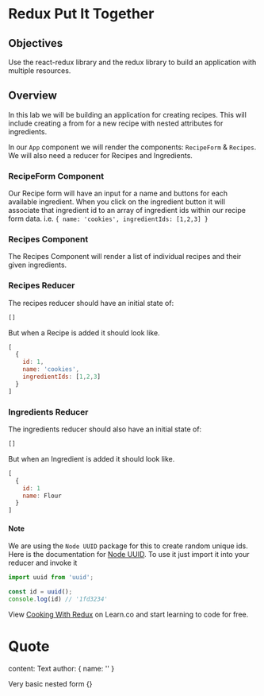 # Redux Put It Together

## Objectives

Use the react-redux library and the redux library to build an application with multiple resources.

## Overview

In this lab we will be building an application for creating recipes. This will include creating a from for a new recipe with nested attributes for ingredients. 

In our `App` component we will render the components: `RecipeForm` & `Recipes`. We will also need a reducer for Recipes and Ingredients.

### RecipeForm Component 

Our Recipe form will have an input for a name and buttons for each available ingredient. When you click on the ingredient button it will associate that ingredient id to an array of ingredient ids within our recipe form data. i.e. `{ name: 'cookies', ingredientIds: [1,2,3] }`

### Recipes Component

The Recipes Component will render a list of individual recipes and their given ingredients. 

### Recipes Reducer 

The recipes reducer should have an initial state of:

```javascript 
[]
```

But when a Recipe is added it should look like.

```javascript 
[
  {
    id: 1,
    name: 'cookies',
    ingredientIds: [1,2,3]
  }
]
```

### Ingredients Reducer

The ingredients reducer should also have an initial state of: 

```javascript
[]
```

But when an Ingredient is added it should look like.

```javascript 
[
  {
    id: 1
    name: Flour
  }
]
```

#### Note 

We are using the `Node UUID` package for this to create random unique ids. Here is the documentation for [Node UUID](https://github.com/kelektiv/node-uuid). To use it just import it into your reducer and invoke it 

```javascript 
import uuid from 'uuid';

const id = uuid();
console.log(id) // '1fd3234'
```

<p class='util--hide'>View <a href='https://learn.co/lessons/cooking-with-redux'>Cooking With Redux</a> on Learn.co and start learning to code for free.</p>


# Quote 

content: Text 
author: { name: '' }

Very basic nested form {}

